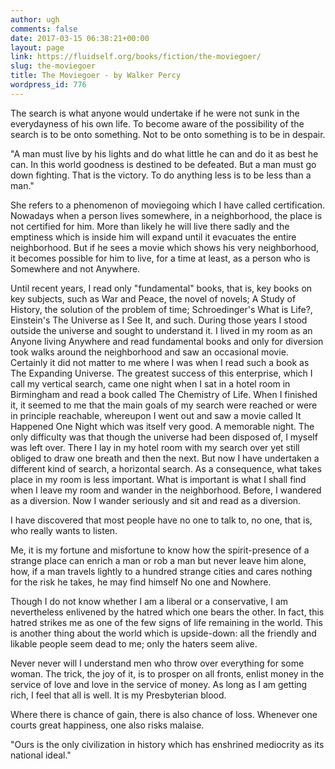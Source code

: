 ```yaml
---
author: ugh
comments: false
date: 2017-03-15 06:38:21+00:00
layout: page
link: https://fluidself.org/books/fiction/the-moviegoer/
slug: the-moviegoer
title: The Moviegoer - by Walker Percy
wordpress_id: 776
---
```


The search is what anyone would undertake if he were not sunk in the everydayness of his own life. To become aware of the possibility of the search is to be onto something. Not to be onto something is to be in despair.
 
"A man must live by his lights and do what little he can and do it as best he can. In this world goodness is destined to be defeated. But a man must go down fighting. That is the victory. To do anything less is to be less than a man."
 
She refers to a phenomenon of moviegoing which I have called certification. Nowadays when a person lives somewhere, in a neighborhood, the place is not certified for him. More than likely he will live there sadly and the emptiness which is inside him will expand until it evacuates the entire neighborhood. But if he sees a movie which shows his very neighborhood, it becomes possible for him to live, for a time at least, as a person who is Somewhere and not Anywhere.
 
Until recent years, I read only "fundamental" books, that is, key books on key subjects, such as War and Peace, the novel of novels; A Study of History, the solution of the problem of time; Schroedinger's What is Life?, Einstein's The Universe as I See It, and such. During those years I stood outside the universe and sought to understand it. I lived in my room as an Anyone living Anywhere and read fundamental books and only for diversion took walks around the neighborhood and saw an occasional movie. Certainly it did not matter to me where I was when I read such a book as The Expanding Universe. The greatest success of this enterprise, which I call my vertical search, came one night when I sat in a hotel room in Birmingham and read a book called The Chemistry of Life. When I finished it, it seemed to me that the main goals of my search were reached or were in principle reachable, whereupon I went out and saw a movie called It Happened One Night which was itself very good. A memorable night. The only difficulty was that though the universe had been disposed of, I myself was left over. There I lay in my hotel room with my search over yet still obliged to draw one breath and then the next. But now I have undertaken a different kind of search, a horizontal search. As a consequence, what takes place in my room is less important. What is important is what I shall find when I leave my room and wander in the neighborhood. Before, I wandered as a diversion. Now I wander seriously and sit and read as a diversion.
 
I have discovered that most people have no one to talk to, no one, that is, who really wants to listen.
 
Me, it is my fortune and misfortune to know how the spirit-presence of a strange place can enrich a man or rob a man but never leave him alone, how, if a man travels lightly to a hundred strange cities and cares nothing for the risk he takes, he may find himself No one and Nowhere.
 
Though I do not know whether I am a liberal or a conservative, I am nevertheless enlivened by the hatred which one bears the other. In fact, this hatred strikes me as one of the few signs of life remaining in the world. This is another thing about the world which is upside-down: all the friendly and likable people seem dead to me; only the haters seem alive.
 
Never never will I understand men who throw over everything for some woman. The trick, the joy of it, is to prosper on all fronts, enlist money in the service of love and love in the service of money. As long as I am getting rich, I feel that all is well. It is my Presbyterian blood.
 
Where there is chance of gain, there is also chance of loss. Whenever one courts great happiness, one also risks malaise.
 
"Ours is the only civilization in history which has enshrined mediocrity as its national ideal."
